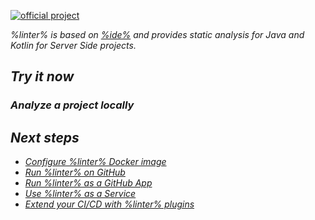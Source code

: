 [//]: # (title: Qodana Community for JVM)

[![official project](https://jb.gg/badges/official-flat-square.svg)](https://confluence.jetbrains.com/display/ALL/JetBrains+on+GitHub)

<var name="linter" value="Qodana Community for JVM"/>
<var name="ide" value="IntelliJ IDEA Community"/>
<var name="tech" value="jvm"/>
<var name="docker-image" value="jetbrains/qodana-jvm-community:2021.3"/>

%linter% is based on [%ide%](https://www.jetbrains.com/idea/) and provides static analysis for Java and Kotlin for Server Side projects. <include src="lib_qd.xml" include-id="linter-intro"/>

## Try it now

### Analyze a project locally

<p><include src="lib_qd.xml" include-id="qodana-cli-quickstart" use-filter="jvm-only,jvm-php,non-gs,other,empty"/></p>

## Next steps

- <a href="qodana-jvm-community-docker-readme.xml">Configure %linter% Docker image</a>
- <a href="qodana-github-action.md">Run %linter% on GitHub</a>
- <a href="qodana-github-application.md">Run %linter% as a GitHub App</a>
- <a href="service.md">Use %linter% as a Service</a>
- <a href="ci.md">Extend your CI/CD with %linter% plugins</a>

